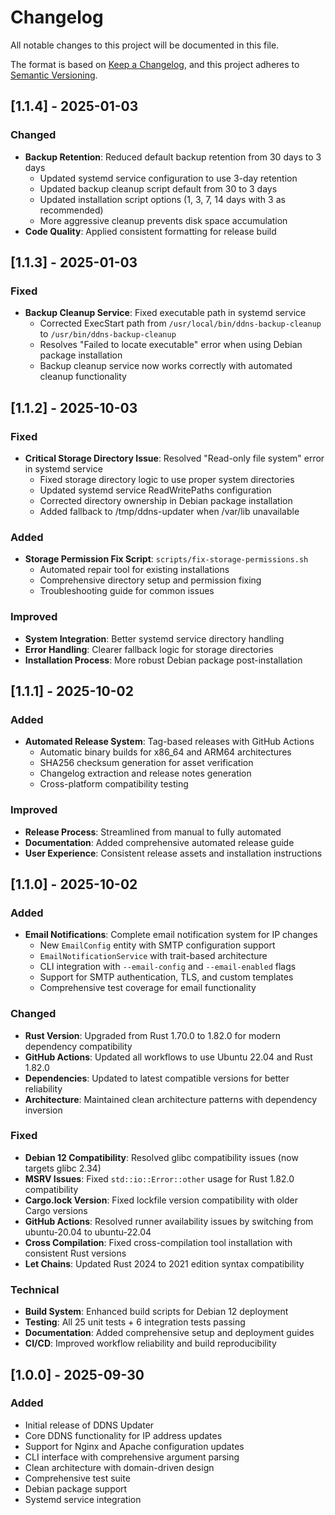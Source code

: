 # Changelog

All notable changes to this project will be documented in this file.

The format is based on [Keep a Changelog](https://keepachangelog.com/en/1.0.0/),
and this project adheres to [Semantic Versioning](https://semver.org/spec/v2.0.0.html).

## [1.1.4] - 2025-01-03

### Changed
- **Backup Retention**: Reduced default backup retention from 30 days to 3 days
  - Updated systemd service configuration to use 3-day retention
  - Updated backup cleanup script default from 30 to 3 days
  - Updated installation script options (1, 3, 7, 14 days with 3 as recommended)
  - More aggressive cleanup prevents disk space accumulation
- **Code Quality**: Applied consistent formatting for release build

## [1.1.3] - 2025-01-03

### Fixed
- **Backup Cleanup Service**: Fixed executable path in systemd service
  - Corrected ExecStart path from `/usr/local/bin/ddns-backup-cleanup` to `/usr/bin/ddns-backup-cleanup`
  - Resolves "Failed to locate executable" error when using Debian package installation
  - Backup cleanup service now works correctly with automated cleanup functionality

## [1.1.2] - 2025-10-03

### Fixed
- **Critical Storage Directory Issue**: Resolved "Read-only file system" error in systemd service
  - Fixed storage directory logic to use proper system directories
  - Updated systemd service ReadWritePaths configuration
  - Corrected directory ownership in Debian package installation
  - Added fallback to /tmp/ddns-updater when /var/lib unavailable

### Added
- **Storage Permission Fix Script**: `scripts/fix-storage-permissions.sh`
  - Automated repair tool for existing installations
  - Comprehensive directory setup and permission fixing
  - Troubleshooting guide for common issues

### Improved
- **System Integration**: Better systemd service directory handling
- **Error Handling**: Clearer fallback logic for storage directories
- **Installation Process**: More robust Debian package post-installation

## [1.1.1] - 2025-10-02

### Added
- **Automated Release System**: Tag-based releases with GitHub Actions
  - Automatic binary builds for x86_64 and ARM64 architectures
  - SHA256 checksum generation for asset verification
  - Changelog extraction and release notes generation
  - Cross-platform compatibility testing

### Improved
- **Release Process**: Streamlined from manual to fully automated
- **Documentation**: Added comprehensive automated release guide
- **User Experience**: Consistent release assets and installation instructions

## [1.1.0] - 2025-10-02

### Added
- **Email Notifications**: Complete email notification system for IP changes
  - New `EmailConfig` entity with SMTP configuration support
  - `EmailNotificationService` with trait-based architecture
  - CLI integration with `--email-config` and `--email-enabled` flags
  - Support for SMTP authentication, TLS, and custom templates
  - Comprehensive test coverage for email functionality

### Changed
- **Rust Version**: Upgraded from Rust 1.70.0 to 1.82.0 for modern dependency compatibility
- **GitHub Actions**: Updated all workflows to use Ubuntu 22.04 and Rust 1.82.0
- **Dependencies**: Updated to latest compatible versions for better reliability
- **Architecture**: Maintained clean architecture patterns with dependency inversion

### Fixed
- **Debian 12 Compatibility**: Resolved glibc compatibility issues (now targets glibc 2.34)
- **MSRV Issues**: Fixed `std::io::Error::other` usage for Rust 1.82.0 compatibility
- **Cargo.lock Version**: Fixed lockfile version compatibility with older Cargo versions
- **GitHub Actions**: Resolved runner availability issues by switching from ubuntu-20.04 to ubuntu-22.04
- **Cross Compilation**: Fixed cross-compilation tool installation with consistent Rust versions
- **Let Chains**: Updated Rust 2024 to 2021 edition syntax compatibility

### Technical
- **Build System**: Enhanced build scripts for Debian 12 deployment
- **Testing**: All 25 unit tests + 6 integration tests passing
- **Documentation**: Added comprehensive setup and deployment guides
- **CI/CD**: Improved workflow reliability and build reproducibility

## [1.0.0] - 2025-09-30

### Added
- Initial release of DDNS Updater
- Core DDNS functionality for IP address updates
- Support for Nginx and Apache configuration updates
- CLI interface with comprehensive argument parsing
- Clean architecture with domain-driven design
- Comprehensive test suite
- Debian package support
- Systemd service integration